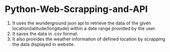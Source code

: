 # Python-Web-Scrapping-and-API

1. It uses the wunderground json api to retrieve the data of the given location(latitude/longitude) within a date range provided by the user.
2. It saves the data in .csv format.
3. It also provides the weather information of defined location by scrapping the data displayed in website.
